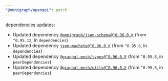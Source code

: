 ```yaml
---
"@omnigraph/openapi": patch
---
```

dependencies updates:
  - Updated dependency [`@omnigraph/json-schema@^0.96.0` ↗︎](https://www.npmjs.com/package/@omnigraph/json-schema/v/0.96.0) (from `^0.95.12`, in `dependencies`)
  - Updated dependency [`json-machete@^0.96.0` ↗︎](https://www.npmjs.com/package/json-machete/v/0.96.0) (from `^0.95.8`, in `dependencies`)
  - Updated dependency [`@graphql-mesh/types@^0.96.0` ↗︎](https://www.npmjs.com/package/@graphql-mesh/types/v/0.96.0) (from `^0.95.8`, in `peerDependencies`)
  - Updated dependency [`@graphql-mesh/utils@^0.96.0` ↗︎](https://www.npmjs.com/package/@graphql-mesh/utils/v/0.96.0) (from `^0.95.8`, in `peerDependencies`)
